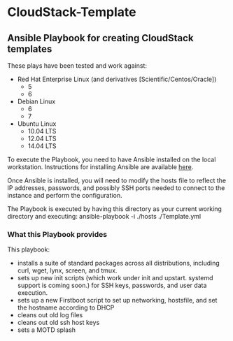 CloudStack-Template
===================

## Ansible Playbook for creating CloudStack templates

These plays have been tested and work against:
* Red Hat Enterprise Linux (and derivatives [Scientific/Centos/Oracle])
  * 5
  * 6
* Debian Linux
  * 6
  * 7
* Ubuntu Linux
  * 10.04 LTS
  * 12.04 LTS
  * 14.04 LTS

To execute the Playbook, you need to have Ansible installed on the local workstation. Instructions for installing Ansible are available [here](http://docs.ansible.com/intro_installation.html).

Once Ansible is installed, you will need to modify the hosts file to reflect the IP addresses, passwords, and possibly SSH ports needed to connect to the instance and perform the configuration.

The Playbook is executed by having this directory as your current working directory and executing: ansible-playbook -i ./hosts ./Template.yml

### What this Playbook provides

This playbook:
* installs a suite of standard packages across all distributions, including curl, wget, lynx, screen, and tmux.
* sets up new init scripts (which work under init and upstart. systemd support is coming soon.) for SSH keys, passwords, and user data execution.
* sets up a new Firstboot script to set up networking, hostsfile, and set the hostname according to DHCP
* cleans out old log files
* cleans out old ssh host keys
* sets a MOTD splash
